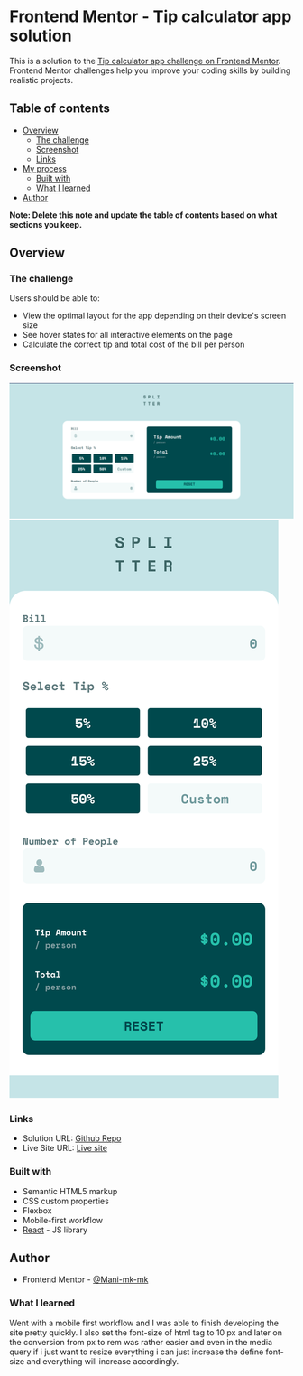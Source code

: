 # Frontend Mentor - Tip calculator app solution

This is a solution to the [Tip calculator app challenge on Frontend Mentor](https://www.frontendmentor.io/challenges/tip-calculator-app-ugJNGbJUX). Frontend Mentor challenges help you improve your coding skills by building realistic projects.

## Table of contents

- [Overview](#overview)
  - [The challenge](#the-challenge)
  - [Screenshot](#screenshot)
  - [Links](#links)
- [My process](#my-process)
  - [Built with](#built-with)
  - [What I learned](#what-i-learned)
- [Author](#author)

**Note: Delete this note and update the table of contents based on what sections you keep.**

## Overview

### The challenge

Users should be able to:

- View the optimal layout for the app depending on their device's screen size
- See hover states for all interactive elements on the page
- Calculate the correct tip and total cost of the bill per person

### Screenshot

![Desktop](./screenshots/desktop-view.png)
![Mobile](./screenshots/mobile-view.png)

### Links

- Solution URL: [Github Repo](https://github.com/Mani-mk-mk/FrontendMentor.io/tree/main/tip-calculator-app-main)
- Live Site URL: [Live site](https://mani-mk-mk.github.io/FrontendMentor.io/tip-calculator-app-main/)

### Built with

- Semantic HTML5 markup
- CSS custom properties
- Flexbox
- Mobile-first workflow
- [React](https://reactjs.org/) - JS library

## Author

- Frontend Mentor - [@Mani-mk-mk](https://www.frontendmentor.io/profile/Mani-mk-mk)

### What I learned

Went with a mobile first workflow and I was able to finish developing the site pretty quickly.
I also set the font-size of html tag to 10 px and later on the conversion from px to rem was rather easier and even in the media query if i just want to resize everything i can just increase the define font-size and everything will increase accordingly.
